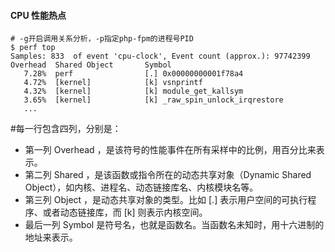 #### CPU 性能热点
```
# -g开启调用关系分析，-p指定php-fpm的进程号PID
$ perf top
Samples: 833  of event 'cpu-clock', Event count (approx.): 97742399
Overhead  Shared Object       Symbol
   7.28%  perf                [.] 0x00000000001f78a4
   4.72%  [kernel]            [k] vsnprintf
   4.32%  [kernel]            [k] module_get_kallsym
   3.65%  [kernel]            [k] _raw_spin_unlock_irqrestore
   ...
```
#每一行包含四列，分别是：  
 - 第一列 Overhead ，是该符号的性能事件在所有采样中的比例，用百分比来表示。
 - 第二列 Shared ，是该函数或指令所在的动态共享对象（Dynamic Shared Object），如内核、进程名、动态链接库名、内核模块名等。
 - 第三列 Object ，是动态共享对象的类型。比如 [.] 表示用户空间的可执行程序、或者动态链接库，而 [k] 则表示内核空间。
 - 最后一列 Symbol 是符号名，也就是函数名。当函数名未知时，用十六进制的地址来表示。
